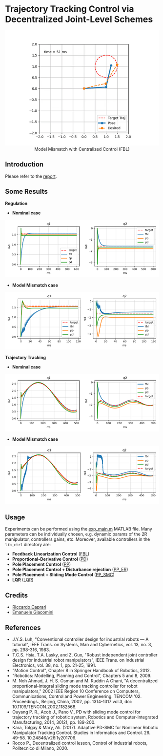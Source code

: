 # Trajectory Tracking Control via Decentralized Joint-Level Schemes

<p align="center">
  <img src="images/track_circle_real_fbl.gif" />
  <br>
  Model Mismatch with Centralized Control (FBL)
</p>


## Introduction
Please refer to the [report](ttc_decentralized.pdf).

## Some Results

__Regulation__

- __Nominal case__

![Nominal case](images/reg_q_nom_comparison.png)

- __Model Mismatch case__

![Model Mismatch case](images/reg_q_real_comparison.png)

__Trajectory Tracking__

- __Nominal case__

![Nominal case](images/track_q_nom_comparison.png)

- __Model Mismatch case__

![Model Mismatch case](images/track_q_real_comparison.png)

## Usage
Experiments can be performed using the [exp_main.m](script_exp/exp_main.m) MATLAB file. 
Many parameters can be individually chosen, e.g. dynamic params of the 2R manipulator, controllers gains, etc.
Moreover, available controllers in the `lib_ctrl` directory are:

- __Feedback Linearization Control__ ([FBL](lib_ctrl/controller_fbl.m))
- __Proportional-Derivative Control__ ([PD](lib_ctrl/controller_pd.m))
- __Pole Placement Control__ ([PP](lib_ctrl/controller_pp.m))
- __Pole Placement Control + Disturbance rejection__ ([PP_ER](lib_ctrl/controller_pp_er.m))
- __Pole Placement + Sliding Mode Control__ ([PP_SMC](lib_ctrl/controller_pp_sm.m))
- __LQR__ ([LQR](lib_ctrl/controller_lqr.m))
 
## Credits
- [Riccardo Caprari](https://github.com/RickyMexx)
- [Emanuele Giacomini](https://github.com/EmanueleGiacomini)

## References
- J.Y.S. Luh, "Conventional controller design for industrial robots — A tutorial", IEEE Trans. on Systems, Man and Cybernetics, vol. 13, no. 3, pp. 298-316, 1983.
- T.C.S. Hsia, T.A. Lasky, and Z. Guo, "Robust independent joint controller design for industrial robot manipulators", IEEE Trans. on Industrial Electronics, vol. 38, no. 1, pp. 21-25, 1991.
- "Motion Control", Chapter 8 in Springer Handbook of Robotics, 2012.
- "Robotics: Modelling, Planning and Control", Chapters 5 and 8, 2009. 
- M. Noh Ahmad, J. H. S. Osman and M. Ruddin A Ghani, "A decentralized proportional-integral sliding mode tracking controller for robot manipulators," 2002 IEEE Region 10 Conference on Computers, Communications, Control and Power Engineering. TENCOM '02. Proceedings., Beijing, China, 2002, pp. 1314-1317 vol.3, doi: 10.1109/TENCON.2002.1182568.
- Ouyang P. R., Acob J., Pano V., PD with sliding mode control for trajectory tracking of robotic system, Robotics and Computer-Integrated Manufacturing, 2014, 30(2), pp. 189-200.
- Kara, Tolgay & Mary, Ali. (2017). Adaptive PD-SMC for Nonlinear Robotic Manipulator Tracking Control. Studies in Informatics and Control. 26. 49-58. 10.24846/v26i1y201706. 
- Rocco P., Decentralized control lesson, Control of industrial robots, Politecnico di Milano, 2020.

